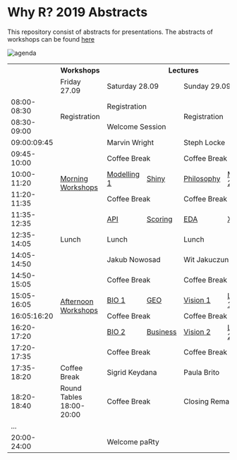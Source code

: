 # Why R? 2019 Abstracts

This repository consist of abstracts for presentations. The abstracts of workshops can be found [here](https://github.com/WhyR2019/workshops)

<img src="https://raw.githubusercontent.com/WhyR2019/abstracts/master/agenda2.jpg"
     alt="agenda" />

<table>
  <tr>
    <th></th>
    <th>Workshops</th>
    <th colspan="4">Lectures</th>
  </tr>
  <tr>
    <td></td>
    <td>Friday 27.09</td>
    <td colspan="2">Saturday 28.09</td>
    <td colspan="2">Sunday 29.09</td>
  </tr>
  <tr>
    <td>08:00-08:30</td>
    <td rowspan="2">Registration</td>
    <td colspan="2">Registration</td>
    <td colspan="2" rowspan="2">Registration</td>
  </tr>
  <tr>
    <td>08:30-09:00</td>
    <td colspan="2">Welcome Session</td>
  </tr>
  <tr>
    <td>09:00:09:45</td>
    <td rowspan="5"><a href="https://github.com/WhyR2019/workshops">Morning Workshops</a></td>
    <td colspan="2">Marvin Wright</td>
    <td colspan="2">Steph Locke</td>
  </tr>
  <tr>
    <td>09:45-10:00</td>
    <td colspan="2">Coffee Break</td>
    <td colspan="2">Coffee Break</td>
  </tr>
  <tr>
    <td>10:00-11:20</td>
    <td><a href="https://github.com/WhyR2019/abstracts/tree/master/Modelling%201">Modelling 1</a></td>
    <td><a href="https://github.com/WhyR2019/abstracts/tree/master/Shiny">Shiny</a></td>
    <td><a href="https://github.com/WhyR2019/abstracts/tree/master/Philosophy">Philosophy</a></td>
    <td><a href="https://github.com/WhyR2019/abstracts/tree/master/Modelling%202">Modelling 2</a></td>
  </tr>
  <tr>
    <td>11:20-11:35</td>
    <td colspan="2">Coffee Break</td>
    <td colspan="2">Coffee Break</td>
  </tr>
  <tr>
    <td>11:35-12:35</td>
    <td><a href="https://github.com/WhyR2019/abstracts/tree/master/API">API</a></td>
    <td><a href="https://github.com/WhyR2019/abstracts/tree/master/Scoring">Scoring</a></td>
    <td><a href="https://github.com/WhyR2019/abstracts/tree/master/EDA">EDA</a></td>
    <td><a href="https://github.com/WhyR2019/abstracts/tree/master/XAI">XAI</a></td>
  </tr>
  <tr>
    <td>12:35-14:05</td>
    <td>Lunch</td>
    <td colspan="2">Lunch</td>
    <td colspan="2">Lunch</td>
  </tr>
  <tr>
    <td>14:05-14:50</td>
    <td rowspan="6"><a href="https://github.com/WhyR2019/workshops">Afternoon Workshops</a></td>
    <td colspan="2">Jakub Nowosad</td>
    <td colspan="2">Wit Jakuczun</td>
  </tr>
  <tr>
    <td>14:50-15:05</td>
    <td colspan="2">Coffee Break</td>
    <td colspan="2">Coffee Break</td>
  </tr>
  <tr>
    <td>15:05-16:05</td>
    <td><a href="https://github.com/WhyR2019/abstracts/tree/master/BIO%201">BIO 1</a></td>
    <td><a href="https://github.com/WhyR2019/abstracts/tree/master/Geo">GEO</a></td>
    <td><a href="https://github.com/WhyR2019/abstracts/tree/master/Vision%201">Vision 1</a></td>
    <td><a href="https://github.com/WhyR2019/abstracts/tree/master/Lightnings%201">Lightning 1</a></td>
  </tr>
  <tr>
    <td>16:05:16:20</td>
    <td colspan="2">Coffee Break</td>
    <td colspan="2">Coffee Break</td>
  </tr>
  <tr>
    <td>16:20-17:20</td>
    <td><a href="https://github.com/WhyR2019/abstracts/tree/master/BIO%202">BIO 2</a></td>
    <td><a href="https://github.com/WhyR2019/abstracts/tree/master/Business">Business</a></td>
    <td><a href="https://github.com/WhyR2019/abstracts/tree/master/Vision%202">Vision 2</a></td>
    <td><a href="https://github.com/WhyR2019/abstracts/tree/master/Lightnings%202">Lightning 2</a></td>
  </tr>
  <tr>
    <td>17:20-17:35</td>
    <td colspan="2">Coffee Break</td>
    <td colspan="2">Coffee Break</td>
  </tr>
  <tr>
    <td>17:35-18:20</td>
    <td>Coffee Break</td>
    <td colspan="2">Sigrid Keydana</td>
    <td colspan="2">Paula Brito</td>
  </tr>
  <tr>
    <td>18:20-18:40</td>
    <td>Round Tables 18:00-20:00</td>
    <td colspan="2">Coffee Break</td>
    <td colspan="2">Closing Remarks</td>
  </tr>
  <tr>
    <td colspan="6">...</td>
  </tr>
  <tr>
    <td>20:00-24:00</td>
    <td></td>
    <td colspan="2">Welcome paRty </td>
    <td></td>
    <td></td>
  </tr>
</table>
